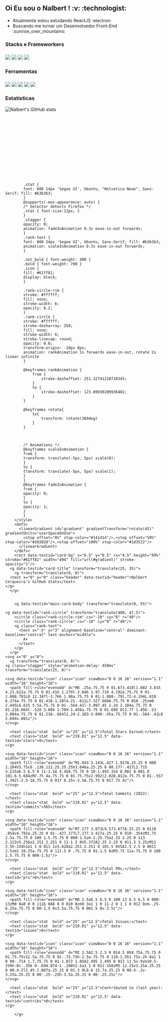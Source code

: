 <h2>Oi Eu sou o Nalbert ! :v: :technologist: </h2>
<ul>
  <li>Atualmente estou estudando ReactJS :electron:
  <li>Buscando me tornar um Desenvolvedor Front-End :sunrise_over_mountains:
</ul>

<h3>Stacks e Frameworkers<h3>
<div class="stacks">
    <img src="https://img.shields.io/badge/html5-%23E34F26.svg?style=for-the-badge&logo=html5&logoColor=white">
    <img src="https://img.shields.io/badge/css3-%231572B6.svg?style=for-the-badge&logo=css3&logoColor=white">
    <img src="https://img.shields.io/badge/javascript-%23323330.svg?style=for-the-badge&logo=javascript&logoColor=%23F7DF1E">
    <img src="https://img.shields.io/badge/node.js-6DA55F?style=for-the-badge&logo=node.js&logoColor=white">
</div>

<h3>Ferramentas<h3>
<div class="dev-tools">
  <img src="https://img.shields.io/badge/git-%23F05033.svg?style=for-the-badge&logo=git&logoColor=white"> 
  <img src="https://img.shields.io/badge/github-%23121011.svg?style=for-the-badge&logo=github&logoColor=white">
  <img src="https://img.shields.io/badge/webpack-%238DD6F9.svg?style=for-the-badge&logo=webpack&logoColor=black">
  <img src="https://img.shields.io/badge/ESLint-4B3263?style=for-the-badge&logo=eslint&logoColor=white">
  <img src="https://img.shields.io/badge/Visual%20Studio%20Code-0078d7.svg?style=for-the-badge&logo=visual-studio-code&logoColor=white">
</div> 

<h3>Estatísticas</h3>

![Nalbert's GitHub stats](https://github-readme-stats.vercel.app/api?username=nalbertcerqueira&show_icons=true&border_color=61ff81&bg_color=45,141414,202020,1d3522&title_color=ffffff&icon_color=61ff81&text_color=b3b3b3)

  <svg xmlns="http://www.w3.org/2000/svg" width="495" height="195" viewBox="0 0 495 195" fill="none" role="img" aria-labelledby="descId">
        <title id="titleId">Nalbert Cerqueira's GitHub Stats, Rank: A+</title>
        <desc id="descId">Total Stars Earned: 0, Total Commits in 2022 : 0, Total PRs: 0, Total Issues: 0, Contributed to (last year): 0</desc>
        <style>
            .header {
            font: 600 18px 'Segoe UI', Ubuntu, Sans-Serif;
            fill: #ffffff;
            animation: fadeInAnimation 0.8s ease-in-out forwards;
            }
            @supports(-moz-appearance: auto) {
            /* Selector detects Firefox */
            .header { font-size: 15.5px; }
            }

            .stat {
            font: 600 14px 'Segoe UI', Ubuntu, "Helvetica Neue", Sans-Serif; fill: #b3b3b3;
            }
            @supports(-moz-appearance: auto) {
            /* Selector detects Firefox */
            .stat { font-size:12px; }
            }
            .stagger {
            opacity: 0;
            animation: fadeInAnimation 0.3s ease-in-out forwards;
            }
            .rank-text {
            font: 800 24px 'Segoe UI', Ubuntu, Sans-Serif; fill: #b3b3b3;
            animation: scaleInAnimation 0.3s ease-in-out forwards;
            }

            .not_bold { font-weight: 400 }
            .bold { font-weight: 700 }
            .icon {
            fill: #61ff81;
            display: block;
            }

            .rank-circle-rim {
            stroke: #ffffff;
            fill: none;
            stroke-width: 6;
            opacity: 0.2;
            }
            .rank-circle {
            stroke: #ffffff;
            stroke-dasharray: 250;
            fill: none;
            stroke-width: 6;
            stroke-linecap: round;
            opacity: 0.8;
            transform-origin: -10px 8px;
            animation: rankAnimation 1s forwards ease-in-out, rotate 2s linear infinite
            }

            @keyframes rankAnimation {
                from {
                    stroke-dashoffset: 251.32741228718345;
                }
                to {
                    stroke-dashoffset: 123.89938209936402;
                }
            }

            @keyframes rotate{
                to{
                    transform: rotate(360deg)
                }
            }



            /* Animations */
            @keyframes scaleInAnimation {
            from {
            transform: translate(-5px, 5px) scale(0);
            }
            to {
            transform: translate(-5px, 5px) scale(1);
            }
            }
            @keyframes fadeInAnimation {
            from {
            opacity: 0;
            }
            to {
            opacity: 1;
            }
            }
        </style>
        <defs>
          <linearGradient id="gradient" gradientTransform="rotate(45)" gradientUnits="userSpaceOnUse">
            <stop offset="0%" stop-color="#141414"/>,<stop offset="50%" stop-color="#202020"/>,<stop offset="100%" stop-color="#1d3522"/>
          </linearGradient>
        </defs>
        <rect data-testid="card-bg" x="0.5" y="0.5" rx="4.5" height="99%" stroke="#61ff81" width="494" fill="url(#gradient)" stroke-opacity="1"/>
      <g data-testid="card-title" transform="translate(25, 35)">
        <g transform="translate(0, 0)">
      <text x="0" y="0" class="header" data-testid="header">Nalbert Cerqueira's GitHub Stats</text>
    </g>
      </g>


        <g data-testid="main-card-body" transform="translate(0, 55)">

    <g data-testid="rank-circle" transform="translate(400, 47.5)">
        <circle class="rank-circle-rim" cx="-10" cy="8" r="40"/>
        <circle class="rank-circle" cx="-10" cy="8" r="40"/>
        <g class="rank-text">
          <text x="-5" y="3" alignment-baseline="central" dominant-baseline="central" text-anchor="middle">
            A+
          </text>
        </g>
      </g>
    <svg x="0" y="0">
      <g transform="translate(0, 0)">
    <g class="stagger" style="animation-delay: 450ms" transform="translate(25, 0)">

    <svg data-testid="icon" class="icon" viewBox="0 0 16 16" version="1.1" width="16" height="16">
      <path fill-rule="evenodd" d="M8 .25a.75.75 0 01.673.418l1.882 3.815 4.21.612a.75.75 0 01.416 1.279l-3.046 2.97.719 4.192a.75.75 0 01-1.088.791L8 12.347l-3.766 1.98a.75.75 0 01-1.088-.79l.72-4.194L.818 6.374a.75.75 0 01.416-1.28l4.21-.611L7.327.668A.75.75 0 018 .25zm0 2.445L6.615 5.5a.75.75 0 01-.564.41l-3.097.45 2.24 2.184a.75.75 0 01.216.664l-.528 3.084 2.769-1.456a.75.75 0 01.698 0l2.77 1.456-.53-3.084a.75.75 0 01.216-.664l2.24-2.183-3.096-.45a.75.75 0 01-.564-.41L8 2.694v.001z"/>
    </svg>

      <text class="stat  bold" x="25" y="12.5">Total Stars Earned:</text>
      <text class="stat  bold" x="219.01" y="12.5" data-testid="stars">0</text>
    </g>
  </g><g transform="translate(0, 25)">
    <g class="stagger" style="animation-delay: 600ms" transform="translate(25, 0)">

    <svg data-testid="icon" class="icon" viewBox="0 0 16 16" version="1.1" width="16" height="16">
      <path fill-rule="evenodd" d="M1.643 3.143L.427 1.927A.25.25 0 000 2.104V5.75c0 .138.112.25.25.25h3.646a.25.25 0 00.177-.427L2.715 4.215a6.5 6.5 0 11-1.18 4.458.75.75 0 10-1.493.154 8.001 8.001 0 101.6-5.684zM7.75 4a.75.75 0 01.75.75v2.992l2.028.812a.75.75 0 01-.557 1.392l-2.5-1A.75.75 0 017 8.25v-3.5A.75.75 0 017.75 4z"/>
    </svg>

      <text class="stat  bold" x="25" y="12.5">Total Commits (2022):</text>
      <text class="stat  bold" x="219.01" y="12.5" data-testid="commits">565</text>
    </g>
  </g><g transform="translate(0, 50)">
    <g class="stagger" style="animation-delay: 750ms" transform="translate(25, 0)">

    <svg data-testid="icon" class="icon" viewBox="0 0 16 16" version="1.1" width="16" height="16">
      <path fill-rule="evenodd" d="M7.177 3.073L9.573.677A.25.25 0 0110 .854v4.792a.25.25 0 01-.427.177L7.177 3.427a.25.25 0 010-.354zM3.75 2.5a.75.75 0 100 1.5.75.75 0 000-1.5zm-2.25.75a2.25 2.25 0 113 2.122v5.256a2.251 2.251 0 11-1.5 0V5.372A2.25 2.25 0 011.5 3.25zM11 2.5h-1V4h1a1 1 0 011 1v5.628a2.251 2.251 0 101.5 0V5A2.5 2.5 0 0011 2.5zm1 10.25a.75.75 0 111.5 0 .75.75 0 01-1.5 0zM3.75 12a.75.75 0 100 1.5.75.75 0 000-1.5z"/>
    </svg>

      <text class="stat  bold" x="25" y="12.5">Total PRs:</text>
      <text class="stat  bold" x="219.01" y="12.5" data-testid="prs">0</text>
    </g>
  </g><g transform="translate(0, 75)">
    <g class="stagger" style="animation-delay: 900ms" transform="translate(25, 0)">

    <svg data-testid="icon" class="icon" viewBox="0 0 16 16" version="1.1" width="16" height="16">
      <path fill-rule="evenodd" d="M8 1.5a6.5 6.5 0 100 13 6.5 6.5 0 000-13zM0 8a8 8 0 1116 0A8 8 0 010 8zm9 3a1 1 0 11-2 0 1 1 0 012 0zm-.25-6.25a.75.75 0 00-1.5 0v3.5a.75.75 0 001.5 0v-3.5z"/>
    </svg>

      <text class="stat  bold" x="25" y="12.5">Total Issues:</text>
      <text class="stat  bold" x="219.01" y="12.5" data-testid="issues">0</text>
    </g>
  </g><g transform="translate(0, 100)">
    <g class="stagger" style="animation-delay: 1050ms" transform="translate(25, 0)">

    <svg data-testid="icon" class="icon" viewBox="0 0 16 16" version="1.1" width="16" height="16">
      <path fill-rule="evenodd" d="M2 2.5A2.5 2.5 0 014.5 0h8.75a.75.75 0 01.75.75v12.5a.75.75 0 01-.75.75h-2.5a.75.75 0 110-1.5h1.75v-2h-8a1 1 0 00-.714 1.7.75.75 0 01-1.072 1.05A2.495 2.495 0 012 11.5v-9zm10.5-1V9h-8c-.356 0-.694.074-1 .208V2.5a1 1 0 011-1h8zM5 12.25v3.25a.25.25 0 00.4.2l1.45-1.087a.25.25 0 01.3 0L8.6 15.7a.25.25 0 00.4-.2v-3.25a.25.25 0 00-.25-.25h-3.5a.25.25 0 00-.25.25z"/>
    </svg>

      <text class="stat  bold" x="25" y="12.5">Contributed to (last year):</text>
      <text class="stat  bold" x="219.01" y="12.5" data-testid="contribs">0</text>
    </g>
  </g>
    </svg>

        </g>
</svg>
